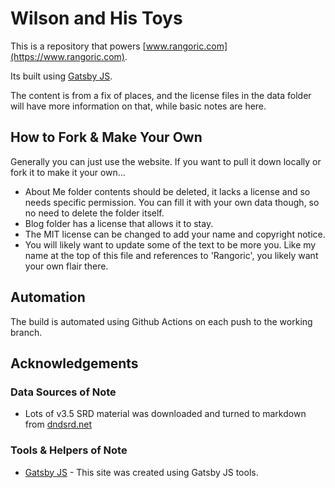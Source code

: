 # Wilson and His Toys

This is a repository that powers [www.rangoric.com](https://www.rangoric.com).

Its built using [Gatsby JS](https://www.gatsbyjs.org/).

The content is from a fix of places, and the license files in the data folder will have more information on that, while basic notes are here.

## How to Fork & Make Your Own

Generally you can just use the website. If you want to pull it down locally or fork it to make it your own...

- About Me folder contents should be deleted, it lacks a license and so needs specific permission. You can fill it with your own data though, so no need to delete the folder itself.
- Blog folder has a license that allows it to stay.
- The MIT license can be changed to add your name and copyright notice.
- You will likely want to update some of the text to be more you. Like my name at the top of this file and references to 'Rangoric', you likely want your own flair there.

## Automation

The build is automated using Github Actions on each push to the working branch.

## Acknowledgements

### Data Sources of Note

- Lots of v3.5 SRD material was downloaded and turned to markdown from [dndsrd.net](http://dndsrd.net)

### Tools & Helpers of Note

- [Gatsby JS](https://www.gatsbyjs.org/) - This site was created using Gatsby JS tools.
